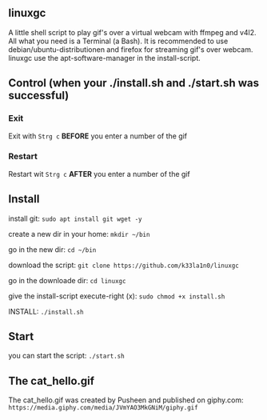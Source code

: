 ## linuxgc
A little shell script to play gif's over a virtual webcam with ffmpeg and v4l2. All what you need is a Terminal (a Bash). It is recommended to use debian/ubuntu-distributionen and firefox for streaming gif's over webcam. linuxgc use the apt-software-manager in the install-script.


## Control (when your ./install.sh and ./start.sh was successful)
### Exit
Exit with `Strg c`  **BEFORE** you enter a number of the gif
### Restart
Restart wit `Strg c` **AFTER** you enter a number of the gif

## Install
install git: `sudo apt install git wget -y`

create a new dir in your home:
`mkdir ~/bin`

go in the new dir:
`cd ~/bin`

download the script:
`git clone https://github.com/k33la1n0/linuxgc`

go in the downloade dir:
`cd linuxgc`

give the install-script execute-right (x):
`sudo chmod +x install.sh`

INSTALL: `./install.sh`

## Start
you can start the script:
`./start.sh`

## The cat_hello.gif
The cat_hello.gif was created by Pusheen and published on giphy.com: `https://media.giphy.com/media/JVmYAO3MkGNiM/giphy.gif`
